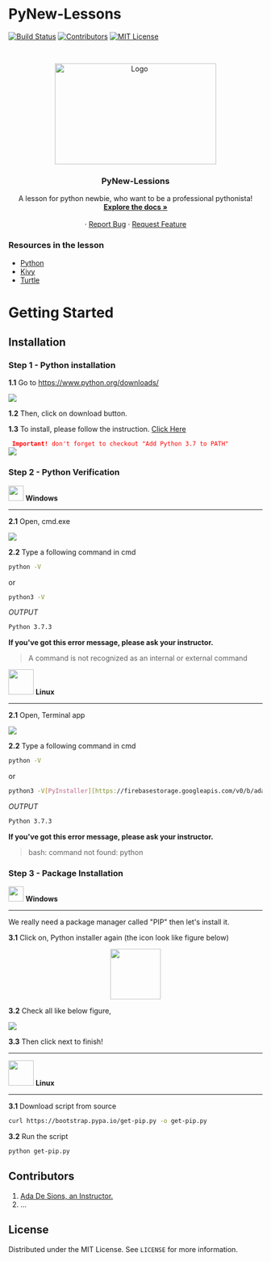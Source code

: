 # PyNew-Lessons

<!-- PROJECT SHIELDS -->
[![Build Status][build-shield]]()
[![Contributors][contributors-shield]]()
[![MIT License][license-shield]][license-url]

<!-- PROJECT LOGO -->
<br />
<p align="center">
  <a href="https://github.com/adadesions/PyKLogger">
    <img src="https://firebasestorage.googleapis.com/v0/b/adabrain-9229.appspot.com/o/PyNew-lessons%2Flogo_white_background.jpg?alt=media&token=d2989e54-e7a3-49b4-a71a-aacb9ef8fcf6" alt="Logo" width="320" height="200">
  </a>

  <h3 align="center">PyNew-Lessions</h3>

  <p align="center">
    A lesson for python newbie, who want to be a professional pythonista! 
    <br />
    <a href="https://github.com/adadesions/PyNew-Lessons"><strong>Explore the docs »</strong></a>
    <br />
    <br />
    ·
    <a href="https://github.com/adadesions/PyNew-Lessons/issues">Report Bug</a>
    ·
    <a href="https://github.com/adadesions/PyNew-Lessons/issues">Request Feature</a>
  </p>
</p>


<!-- ABOUT THE PROJECT -->
### Resources in the lesson
* [Python](https://python.org)
* [Kivy](https://kivy.org)
* [Turtle](https://docs.python.org/3/library/turtle.html)



<!-- GETTING STARTED -->
# Getting Started

## Installation
### Step 1 - Python installation
**1.1** Go to https://www.python.org/downloads/

<img src="https://firebasestorage.googleapis.com/v0/b/adabrain-9229.appspot.com/o/PyNew-lessons%2Finstallation%2FScreenshot%20from%202019-05-21%2015-31-41.png?alt=media&token=51aaaf03-4510-4ae8-bce9-3b4a66bc3637">

**1.2** Then, click on download button.

**1.3** To install, please follow the instruction. [Click Here](https://realpython.com/installing-python/)

<span style="color:red;">
<code> <b>Important!</b> don't forget to checkout "Add Python 3.7 to PATH"
</code>
</span>
<img src="https://firebasestorage.googleapis.com/v0/b/adabrain-9229.appspot.com/o/PyNew-lessons%2Finstallation%2FScreenshot%20from%202019-05-21%2015-51-54.png?alt=media&token=6f245dd5-8d2d-421a-a93d-f86066f9fdc3"/>


### Step 2 - Python Verification

<img src="https://cdn2.iconfinder.com/data/icons/social-icons-color/512/windows-256.png" width="30"> **Windows** 

<hr>

**2.1** Open, cmd.exe

<img src="https://firebasestorage.googleapis.com/v0/b/adabrain-9229.appspot.com/o/PyNew-lessons%2Finstallation%2FWindows_cmd.jpg?alt=media&token=49451dfb-b6c8-4c3d-bf02-12835d75631c">

**2.2** Type a following command in cmd
```sh
python -V
```
or
```sh
python3 -V
```

*OUTPUT*
```sh
Python 3.7.3
```
**If you've got this error message, please ask your instructor.**
> A command is not recognized as an internal or external command


<img src="https://cdn3.iconfinder.com/data/icons/logos-brands-3/24/logo_brand_brands_logos_linux-512.png" width="50"> **Linux** 
<hr>

**2.1** Open, Terminal app

<img src="https://firebasestorage.googleapis.com/v0/b/adabrain-9229.appspot.com/o/PyNew-lessons%2Finstallation%2FScreenshot%20from%202019-05-21%2016-35-41.png?alt=media&token=8eafd1ca-e988-455d-a148-ac13516e79c2">

**2.2** Type a following command in cmd
```sh
python -V
```
or
```sh
python3 -V[PyInstaller][https://firebasestorage.googleapis.com/v0/b/adabrain-9229.appspot.com/o/PyNew-lessons%2Finstallation%2Fpython.png?alt=media&token=eb8d2b25-0f39-4edb-8e67-becf35d8e699]
```

*OUTPUT*
```sh
Python 3.7.3
```
**If you've got this error message, please ask your instructor.**
> bash: command not found: python

### Step 3 - Package Installation
<img src="https://cdn2.iconfinder.com/data/icons/social-icons-color/512/windows-256.png" width="30"> **Windows** 

<hr>
We really need a package manager called "PIP" then let's install it.

**3.1**
Click on, Python installer again (the icon look like figure below)

<p align="center">
<img src="https://firebasestorage.googleapis.com/v0/b/adabrain-9229.appspot.com/o/PyNew-lessons%2Finstallation%2Fpython.png?alt=media&token=eb8d2b25-0f39-4edb-8e67-becf35d8e699" width="100"/>
</p>

**3.2**
Check all like below figure,

<img src="https://firebasestorage.googleapis.com/v0/b/adabrain-9229.appspot.com/o/PyNew-lessons%2Finstallation%2Fpip-install.png?alt=media&token=20792d9e-1103-49f0-b1d5-b6227e22eff0" />


**3.3**
Then click next to finish!

<hr>

<img src="https://cdn3.iconfinder.com/data/icons/logos-brands-3/24/logo_brand_brands_logos_linux-512.png" width="50"> **Linux** 
<hr>

**3.1**
Download script from source
```sh
curl https://bootstrap.pypa.io/get-pip.py -o get-pip.py
```

**3.2**
Run the script
```sh
python get-pip.py
```
<!-- CONTRIBUTING -->
## Contributors

1. [Ada De Sions, an Instructor.](https://github.com/adadesions/)
2. ...

<!-- LICENSE -->
## License

Distributed under the MIT License. See `LICENSE` for more information.








<!-- MARKDOWN LINKS & IMAGES -->
[build-shield]: https://img.shields.io/badge/build-passing-brightgreen.svg?style=flat-square
[contributors-shield]: https://img.shields.io/badge/contributors-1-orange.svg?style=flat-square
[license-shield]: https://img.shields.io/badge/license-MIT-blue.svg?style=flat-square
[license-url]: https://choosealicense.com/licenses/mit
[linkedin-shield]: https://img.shields.io/badge/-LinkedIn-black.svg?style=flat-square&logo=linkedin&colorB=555
[start-screenshot]: https://raw.githubusercontent.com/adadesions/PyKLogger/master/screenshots/startup_screen.png

<!-- Installation -->
[download-python]: https://firebasestorage.googleapis.com/v0/b/adabrain-9229.appspot.com/o/PyNew-lessons%2Finstallation%2FScreenshot%20from%202019-05-21%2015-31-41.png?alt=media&token=51aaaf03-4510-4ae8-bce9-3b4a66bc3637